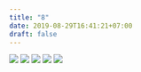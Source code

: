 ```yaml
---
title: "8"
date: 2019-08-29T16:41:21+07:00
draft: false
---
```


![](/images/portfolio/clipart/8/1.jpg)
![](/images/portfolio/clipart/8/2.jpg)
![](/images/portfolio/clipart/8/3.jpg)
![](/images/portfolio/clipart/8/4.jpg)
![](/images/portfolio/clipart/8/5.jpg)